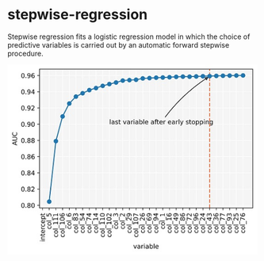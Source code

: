 # stepwise-regression
Stepwise regression fits a logistic regression model in which the choice of predictive variables is carried out by an automatic forward stepwise procedure.

![alt text](https://github.com/Mathias-Kreis/stepwise-regression/blob/main/stepwise_example.jpg?raw=true|width=50px)


